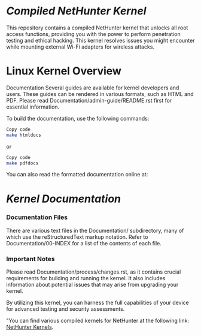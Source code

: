 # *Compiled NetHunter Kernel*
This repository contains a compiled NetHunter kernel that unlocks all root access functions, providing you with the power to perform penetration testing and ethical hacking. This kernel resolves issues you might encounter while mounting external Wi-Fi adapters for wireless attacks.

# Linux Kernel Overview
Documentation
Several guides are available for kernel developers and users. These guides can be rendered in various formats, such as HTML and PDF. Please read Documentation/admin-guide/README.rst first for essential information.

To build the documentation, use the following commands:

```bash
Copy code
make htmldocs
```
or

```bash
Copy code
make pdfdocs
```
You can also read the formatted documentation online at:

# *Kernel Documentation*

### Documentation Files
There are various text files in the Documentation/ subdirectory, many of which use the reStructuredText markup notation. Refer to Documentation/00-INDEX for a list of the contents of each file.

### Important Notes
Please read Documentation/process/changes.rst, as it contains crucial requirements for building and running the kernel. It also includes information about potential issues that may arise from upgrading your kernel.

By utilizing this kernel, you can harness the full capabilities of your device for advanced testing and security assessments.

"You can find various compiled kernels for NetHunter at the following link: [NetHunter Kernels](https://stats.nethunter.com/kernels.html).
